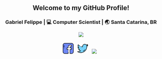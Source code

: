 <div align="center">
<h2>Welcome to my GitHub Profile!</h2>
</div>

<div align="center">
<h3>Gabriel Felippe | 💻 Computer Scientist | 🌏 Santa Catarina, BR</h3>
</div>

<div align="center">
<a href="https://akiradev.netlify.app/"><img src="https://i.ibb.co/LC2QWCk/akira2.png" /></a>
</div>

<br>

<div align='center'>
<a href="https://www.facebook.com/gabriellfelippe"><img height="35" src="https://raw.githubusercontent.com/the-akira/the-akira/master/assets/facebook.png?raw=true"></a>&nbsp;&nbsp;
<a href="https://twitter.com/akirascientist"><img height="35" src="https://raw.githubusercontent.com/the-akira/the-akira/master/assets/twitter.png?raw=true"></a>&nbsp;&nbsp;
<a href="https://dev.to/theakira"><img height="35" src="https://d2fltix0v2e0sb.cloudfront.net/dev-badge.svg"></a>&nbsp;&nbsp;
<div>
